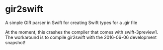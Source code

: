# gir2swift
A simple GIR parser in Swift for creating Swift types for a .gir file

At the moment, this crashes the compiler that comes with swift-3preview1.
The workaround is to compile gir2swift with the 2016-06-06 development
snapshot!
